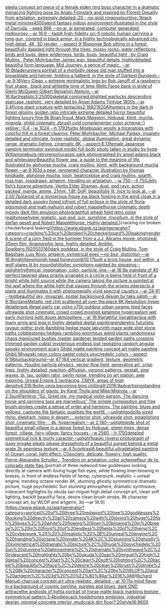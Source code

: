 [steel](https://www.ebank.nz/aiartgenerator?category=steel)[a concept art piece of a female elden ring boss character in a dramatic menacing fighting pose by Anato Finnstark and inspired by Florent Desailly from artstation, extremely detailed::20 --no gold ring](https://www.ebank.nz/aiartgenerator?category=a%20concept%20art%20piece%20of%20a%20female%20elden%20ring%20boss%20character%20in%20a%20dramatic%20menacing%20fighting%20pose%20by%20Anato%20Finnstark%20and%20inspired%20by%20Florent%20Desailly%20from%20artstation%2C%20extremely%20detailed%3A%3A20%20--no%20gold%20ring)[pixelsorting::1](https://www.ebank.nz/aiartgenerator?category=pixelsorting%3A%3A1)[black metal minions](https://www.ebank.nz/aiartgenerator?category=black%20metal%20minions)[4500](https://www.ebank.nz/aiartgenerator?category=4500)[weird fantasy indoor environment illustrated in the style of Darruda --seed 866 --no ai, ai generated, computer generated, midjourney --ar 16:9 --fast](https://www.ebank.nz/aiartgenerator?category=weird%20fantasy%20indoor%20environment%20illustrated%20in%20the%20style%20of%20Darruda%20--seed%20866%20--no%20ai%2C%20ai%20generated%2C%20computer%20generated%2C%20midjourney%20--ar%2016%3A9%20--fast)[A high-fidelity sci-fi robotic human carrying a long gun, covered in black armor, in a highly technologically advanced city, high detail, 4K, 3D render, --aspect 9:16](https://www.ebank.nz/aiartgenerator?category=A%20high-fidelity%20sci-fi%20robotic%20human%20carrying%20a%20long%20gun%2C%20covered%20in%20black%20armor%2C%20in%20a%20highly%20technologically%20advanced%20city%2C%20high%20detail%2C%204K%2C%203D%20render%2C%20--aspect%209%3A16)[sponge Bob sitting in a forest,  beautifully dappled light through the trees, mossy rocks, water reflections, birds and bugs, deep wilderness, birds, bugs, beautiful light , by  Craig Mullins , Peter Mohrbacher James jean, beautiful details, highlydetailed, beautiful form language, Mid Journey, a sence of magic, --ar 16:9](https://www.ebank.nz/aiartgenerator?category=sponge%20Bob%20sitting%20in%20a%20forest%2C%20%20beautifully%20dappled%20light%20through%20the%20trees%2C%20mossy%20rocks%2C%20water%20reflections%2C%20birds%20and%20bugs%2C%20deep%20wilderness%2C%20birds%2C%20bugs%2C%20beautiful%20light%20%2C%20by%20%20Craig%20Mullins%20%2C%20Peter%20Mohrbacher%20James%20jean%2C%20beautiful%20details%2C%20highlydetailed%2C%20beautiful%20form%20language%2C%20Mid%20Journey%2C%20a%20sence%20of%20magic%2C%20--ar%2016%3A9)[bladerunner](https://www.ebank.nz/aiartgenerator?category=bladerunner)[a portrait of a morbidly obese old man stuffed into a breastplate and helmet, holding a halberd, in the style of Darkest Dungeon --ar 9:16](https://www.ebank.nz/aiartgenerator?category=a%20portrait%20of%20a%20morbidly%20obese%20old%20man%20stuffed%20into%20a%20breastplate%20and%20helmet%2C%20holding%20a%20halberd%2C%20in%20the%20style%20of%20Darkest%20Dungeon%20--ar%209%3A16)[Very Clean + extreme minimalistic  logo by Rob Janoff of a raspberry fruit shape , black and white](https://www.ebank.nz/aiartgenerator?category=Very%20Clean%20%2B%20extreme%20minimalistic%20%20logo%20by%20Rob%20Janoff%20of%20a%20raspberry%20fruit%20shape%20%2C%20black%20and%20white)[the time of time Wells Fargo bank in style of Glenn McQueen Gilbert Benjamin Atencio --ar 16:8](https://www.ebank.nz/aiartgenerator?category=the%20time%20of%20time%20Wells%20Fargo%20bank%20in%20style%20of%20Glenn%20McQueen%20Gilbert%20Benjamin%20Atencio%20--ar%2016%3A8)[art](https://www.ebank.nz/aiartgenerator?category=art)[realistic](https://www.ebank.nz/aiartgenerator?category=realistic)[3:2](https://www.ebank.nz/aiartgenerator?category=3%3A2)[5000](https://www.ebank.nz/aiartgenerator?category=5000)[skeletal conjoined blighted warlocks descending staircase, realistic,  very detailed by Ansel Adams Tintype 1800s --ar 3:4](https://www.ebank.nz/aiartgenerator?category=skeletal%20conjoined%20blighted%20warlocks%20descending%20staircase%2C%20realistic%2C%20%20very%20detailed%20by%20Ansel%20Adams%20Tintype%201800s%20--ar%203%3A4)[flying plant creature with tentacles](https://www.ebank.nz/aiartgenerator?category=flying%20plant%20creature%20with%20tentacles)[2:1](https://www.ebank.nz/aiartgenerator?category=2%3A1)[88](https://www.ebank.nz/aiartgenerator?category=88)[2](https://www.ebank.nz/aiartgenerator?category=2)[1920](https://www.ebank.nz/aiartgenerator?category=1920)[AI](https://www.ebank.nz/aiartgenerator?category=AI)[hunters in the dark in forest gloomy golden ratio intricate extreme detailed horror beautiful lighting luxury fine 8k Brian froud, Mark Maggiori, Hokusai, klimt, mucha, mignola, ghibli cinematic zbrush cold complementer color scheme::1 yellow::-0.4 --w 1024 --h 1792](https://www.ebank.nz/aiartgenerator?category=hunters%20in%20the%20dark%20in%20forest%20gloomy%20golden%20ratio%20intricate%20extreme%20detailed%20horror%20beautiful%20lighting%20luxury%20fine%208k%20Brian%20froud%2C%20Mark%20Maggiori%2C%20Hokusai%2C%20klimt%2C%20mucha%2C%20mignola%2C%20ghibli%20cinematic%20zbrush%20cold%20complementer%20color%20scheme%3A%3A1%20yellow%3A%3A-0.4%20--w%201024%20--h%201792)[furby Moebius](https://www.ebank.nz/aiartgenerator?category=furby%20Moebius)[an woolly a triceratops with colorful frill in a forest clearing, Peter Mohrbacher, Michael Parkes, insanely detailed and intricate, hyper-realistic, global illumination, great dynamic range, dramatic lighing, cinematic 8K --aspect 8:13](https://www.ebank.nz/aiartgenerator?category=an%20woolly%20a%20triceratops%20with%20colorful%20frill%20in%20a%20forest%20clearing%2C%20Peter%20Mohrbacher%2C%20Michael%20Parkes%2C%20insanely%20detailed%20and%20intricate%2C%20hyper-realistic%2C%20global%20illumination%2C%20great%20dynamic%20range%2C%20dramatic%20lighing%2C%20cinematic%208K%20--aspect%208%3A13)[female Japanese vampire terminator swimsuit model full body photo taken in studio by hype Williams](https://www.ebank.nz/aiartgenerator?category=female%20Japanese%20vampire%20terminator%20swimsuit%20model%20full%20body%20photo%20taken%20in%20studio%20by%20hype%20Williams)[nebura,](https://www.ebank.nz/aiartgenerator?category=nebura%2C)[](https://www.ebank.nz/aiartgenerator?category=)[retro](https://www.ebank.nz/aiartgenerator?category=retro)[renoir](https://www.ebank.nz/aiartgenerator?category=renoir)[jurassic park photographed by ansel adams black and white](https://www.ebank.nz/aiartgenerator?category=jurassic%20park%20photographed%20by%20ansel%20adams%20black%20and%20white)[vapor](https://www.ebank.nz/aiartgenerator?category=vapor)[Beautiful flower sea, a guide to the meaning of life, illustrated by alphonse mucha, craig mullins, klimt, with background mucha flower --ar 9:16](https://www.ebank.nz/aiartgenerator?category=Beautiful%20flower%20sea%2C%20a%20guide%20to%20the%20meaning%20of%20life%2C%20illustrated%20by%20alphonse%20mucha%2C%20craig%20mullins%2C%20klimt%2C%20with%20background%20mucha%20flower%20--ar%209%3A16)[3d a pear, renowned character illustration by thomas kindkade, alphonse mucha, loish, beatriceblue and craig mullins, sparth, ross tran, rossdraws, artgerm, trending on artstation, --w 750 --h 750](https://www.ebank.nz/aiartgenerator?category=3d%20a%20pear%2C%20renowned%20character%20illustration%20by%20thomas%20kindkade%2C%20alphonse%20mucha%2C%20loish%2C%20beatriceblue%20and%20craig%20mullins%2C%20sparth%2C%20ross%20tran%2C%20rossdraws%2C%20artgerm%2C%20trending%20on%20artstation%2C%20--w%20750%20--h%20750)[Jelly fish’s bizarre adventure, Ventis Elder Shaman, dust, god rays, action packed, manga, anime, 21mm, 1.8f, DoP, beautifully lit, nice to look at. --ar 2:3](https://www.ebank.nz/aiartgenerator?category=Jelly%20fish%E2%80%99s%20bizarre%20adventure%2C%20Ventis%20Elder%20Shaman%2C%20dust%2C%20god%20rays%2C%20action%20packed%2C%20manga%2C%20anime%2C%2021mm%2C%201.8f%2C%20DoP%2C%20beautifully%20lit%2C%20nice%20to%20look%20at.%20--ar%202%3A3)[5:7](https://www.ebank.nz/aiartgenerator?category=5%3A7)[polaroid of a mysterious figure ina black flowing in the wind cloak in a detailed dark spooky forest infront of full eclipse in the style of floria sigismondi and matt mahurin and robert mapplethorpe cinematic depth moody dark film emulsion photograph](https://www.ebank.nz/aiartgenerator?category=polaroid%20of%20a%20mysterious%20figure%20ina%20black%20flowing%20in%20the%20wind%20cloak%20in%20a%20detailed%20dark%20spooky%20forest%20infront%20of%20full%20eclipse%20in%20the%20style%20of%20floria%20sigismondi%20and%20matt%20mahurin%20and%20robert%20mapplethorpe%20cinematic%20depth%20moody%20dark%20film%20emulsion%20photograph)[full wheat field retro  noise reality](https://www.ebank.nz/aiartgenerator?category=full%20wheat%20field%20retro%20%20noise%20reality)[nose](https://www.ebank.nz/aiartgenerator?category=nose)[hyper realistic,  sun god, sun, sunshine, mycelium,  in the style of stefan gesell and Robert Mapplethorpe. Highly detailed.](https://www.ebank.nz/aiartgenerator?category=hyper%20realistic%2C%20%20sun%20god%2C%20sun%2C%20sunshine%2C%20mycelium%2C%20%20in%20the%20style%20of%20stefan%20gesell%20and%20Robert%20Mapplethorpe.%20Highly%20detailed.)[cracking ice broken checkerboard leaking](https://www.ebank.nz/aiartgenerator?category=cracking%20ice%20broken%20checkerboard%20leaking)[render](https://www.ebank.nz/aiartgenerator?category=render)[A scene of a corn field in the summer from a J.J. Abrams movie, photoreal, 35mm film,  Anamorphic lens, highly detailed,  Amblin, Spielberg,](https://www.ebank.nz/aiartgenerator?category=A%20scene%20of%20a%20corn%20field%20in%20the%20summer%20from%20a%20J.J.%20Abrams%20movie%2C%20photoreal%2C%2035mm%20film%2C%20%20Anamorphic%20lens%2C%20highly%20detailed%2C%20%20Amblin%2C%20Spielberg%2C)[1920](https://www.ebank.nz/aiartgenerator?category=1920)[50](https://www.ebank.nz/aiartgenerator?category=50)[2160](https://www.ebank.nz/aiartgenerator?category=2160)[dark goddess, in the style of  Craig Mullins, Tom Bagshaw, Luis Royo, artgerm, symetrical eyes —no blur, distortion —ar 16:9](https://www.ebank.nz/aiartgenerator?category=dark%20goddess%2C%20in%20the%20style%20of%20%20Craig%20Mullins%2C%20Tom%20Bagshaw%2C%20Luis%20Royo%2C%20artgerm%2C%20symetrical%20eyes%20%E2%80%94no%20blur%2C%20distortion%20%E2%80%94ar%2016%3A9)[night](https://www.ebank.nz/aiartgenerator?category=night)[Xenomorph head honeycomb](https://www.ebank.nz/aiartgenerator?category=Xenomorph%20head%20honeycomb)[10:17](https://www.ebank.nz/aiartgenerator?category=10%3A17)[built a brick house, evil within, a wolf stares lit by moonlight](https://www.ebank.nz/aiartgenerator?category=built%20a%20brick%20house%2C%20evil%20within%2C%20a%20wolf%20stares%20lit%20by%20moonlight)[toltec symphony painted by siqueiros](https://www.ebank.nz/aiartgenerator?category=toltec%20symphony%20painted%20by%20siqueiros)[--uplight](https://www.ebank.nz/aiartgenerator?category=--uplight)[rhythmical, imagination, color, particle, line --ar 16:9](https://www.ebank.nz/aiartgenerator?category=rhythmical%2C%20imagination%2C%20color%2C%20particle%2C%20line%20--ar%2016%3A9)[a mandala of 40 perfect tapered glass prisms arranged in a circle is being held in front of a bright white light source while the camera taking the picture is pointed at the wall where the white light that passes through the prisms intersects a plane and illuminates it with phenomenally vivid spectral caustics --ar 24:41 --test](https://www.ebank.nz/aiartgenerator?category=a%20mandala%20of%2040%20perfect%20tapered%20glass%20prisms%20arranged%20in%20a%20circle%20is%20being%20held%20in%20front%20of%20a%20bright%20white%20light%20source%20while%20the%20camera%20taking%20the%20picture%20is%20pointed%20at%20the%20wall%20where%20the%20white%20light%20that%20passes%20through%20the%20prisms%20intersects%20a%20plane%20and%20illuminates%20it%20with%20phenomenally%20vivid%20spectral%20caustics%20--ar%2024%3A41%20--test)[beautiful sky, miyazaki, poster background design by taku satoh --ar 9:16](https://www.ebank.nz/aiartgenerator?category=beautiful%20sky%2C%20miyazaki%2C%20poster%20background%20design%20by%20taku%20satoh%20--ar%209%3A16)[octane](https://www.ebank.nz/aiartgenerator?category=octane)[Metallic red chili scattered all over the place,8K Resolution,hyper detaile](https://www.ebank.nz/aiartgenerator?category=Metallic%20red%20chili%20scattered%20all%20over%20the%20place%2C8K%20Resolution%2Chyper%20detaile)[rave illegal party car volvo v70ii outdoor urban swamp tired faces ultrawide shot cinematic crowd crowd moshpit ketamine hyperrealism wet early morning light doom atmosphere  --ar 16:9](https://www.ebank.nz/aiartgenerator?category=rave%20illegal%20party%20car%20volvo%20v70ii%20outdoor%20urban%20swamp%20tired%20faces%20ultrawide%20shot%20cinematic%20crowd%20crowd%20moshpit%20ketamine%20hyperrealism%20wet%20early%20morning%20light%20doom%20atmosphere%20%20--ar%2016%3A9)[wrathful Vajrabhairava with many arms and legs in highly detailed digital painting](https://www.ebank.nz/aiartgenerator?category=wrathful%20Vajrabhairava%20with%20many%20arms%20and%20legs%20in%20highly%20detailed%20digital%20painting)[render](https://www.ebank.nz/aiartgenerator?category=render)[etro futuristic raygun gothic style Rambling hedge maze labyrinth maze wide shot stone paths cobblestones hedges rambling enormous weird plants randomness chaos manicured bushes master gardener tended garden paths crossing trimmed garden cubist mysterious endless lost repeating random angular spooky environment scary Ghibli matte painting concept art matte painting Ghibli Miyazaki neon colors pastel colors psychedelic colors --aspect 9:19](https://www.ebank.nz/aiartgenerator?category=etro%20futuristic%20raygun%20gothic%20style%20Rambling%20hedge%20maze%20labyrinth%20maze%20wide%20shot%20stone%20paths%20cobblestones%20hedges%20rambling%20enormous%20weird%20plants%20randomness%20chaos%20manicured%20bushes%20master%20gardener%20tended%20garden%20paths%20crossing%20trimmed%20garden%20cubist%20mysterious%20endless%20lost%20repeating%20random%20angular%20spooky%20environment%20scary%20Ghibli%20matte%20painting%20concept%20art%20matte%20painting%20Ghibli%20Miyazaki%20neon%20colors%20pastel%20colors%20psychedelic%20colors%20--aspect%209%3A19)[blur](https://www.ebank.nz/aiartgenerator?category=blur)[background](https://www.ebank.nz/aiartgenerator?category=background)[—ar 47:164 vertical gradient, texture, geometric patterns, Houdini particle physics, vector flow field, generative art, crisp lines, highly detailed, reaction-diffusion, voronoi patterns, gestalt, sine waves, pi, tau, golden ratio, perlin noise, trending on art station, awe inspiring, Unreal Engine 5 raytracing, CMYK, areas of high density](https://www.ebank.nz/aiartgenerator?category=%E2%80%94ar%2047%3A164%20vertical%20gradient%2C%20texture%2C%20geometric%20patterns%2C%20Houdini%20particle%20physics%2C%20vector%20flow%20field%2C%20generative%20art%2C%20crisp%20lines%2C%20highly%20detailed%2C%20reaction-diffusion%2C%20voronoi%20patterns%2C%20gestalt%2C%20sine%20waves%2C%20pi%2C%20tau%2C%20golden%20ratio%2C%20perlin%20noise%2C%20trending%20on%20art%20station%2C%20awe%20inspiring%2C%20Unreal%20Engine%205%20raytracing%2C%20CMYK%2C%20areas%20of%20high%20density)[4:3](https://www.ebank.nz/aiartgenerator?category=4%3A3)[16:9](https://www.ebank.nz/aiartgenerator?category=16%3A9)[john cena becoming bing chilling](https://www.ebank.nz/aiartgenerator?category=john%20cena%20becoming%20bing%20chilling)[9:20](https://www.ebank.nz/aiartgenerator?category=9%3A20)[16:9](https://www.ebank.nz/aiartgenerator?category=16%3A9)[advertising](https://www.ebank.nz/aiartgenerator?category=advertising)[standing on the shoulders of giants, by Karel Thole and Mike Mignola --ar 2:3](https://www.ebank.nz/aiartgenerator?category=standing%20on%20the%20shoulders%20of%20giants%2C%20by%20Karel%20Thole%20and%20Mike%20Mignola%20--ar%202%3A3)[sun](https://www.ebank.nz/aiartgenerator?category=sun)[Painting: “So. Greet me, my magical violin-person. The dancing horse and spinning tops are marvellous” The simple composition and free brush strokes create a sense of order and harmony. The painting, blues and yellows, captures the fantasic qualities the world. --uplight](https://www.ebank.nz/aiartgenerator?category=Painting%3A%20%E2%80%9CSo.%20Greet%20me%2C%20my%20magical%20violin-person.%20The%20dancing%20horse%20and%20spinning%20tops%20are%20marvellous%E2%80%9D%20The%20simple%20composition%20and%20free%20brush%20strokes%20create%20a%20sense%20of%20order%20and%20harmony.%20The%20painting%2C%20blues%20and%20yellows%2C%20captures%20the%20fantasic%20qualities%20the%20world.%20--uplight)[godzilla sized rhino, elephant, hippo in desert  : : exterior shot, ultrawide shot, establishing shot, cinematic film : : 4k, hyperrealism --ar 2:1](https://www.ebank.nz/aiartgenerator?category=godzilla%20sized%20rhino%2C%20elephant%2C%20hippo%20in%20desert%20%20%3A%20%3A%20exterior%20shot%2C%20ultrawide%20shot%2C%20establishing%20shot%2C%20cinematic%20film%20%3A%20%3A%204k%2C%20hyperrealism%20--ar%202%3A1)[80](https://www.ebank.nz/aiartgenerator?category=80)[--uplight](https://www.ebank.nz/aiartgenerator?category=--uplight)[wide shot of beautiful small village in a dense forest by Hokusai, green trees, dense forest, village, fairy village, fancy houses --w 2560  --h 1792](https://www.ebank.nz/aiartgenerator?category=wide%20shot%20of%20beautiful%20small%20village%20in%20a%20dense%20forest%20by%20Hokusai%2C%20green%20trees%2C%20dense%20forest%2C%20village%2C%20fairy%20village%2C%20fancy%20houses%20--w%202560%20%20--h%201792)[detailed simmetrical rick & morty caracter](https://www.ebank.nz/aiartgenerator?category=detailed%20simmetrical%20rick%20%26%20morty%20caracter)[--uplight](https://www.ebank.nz/aiartgenerator?category=--uplight)[1](https://www.ebank.nz/aiartgenerator?category=1)[paolo roversi photograph of issey miyake pleats please dress](https://www.ebank.nz/aiartgenerator?category=paolo%20roversi%20photograph%20of%20issey%20miyake%20pleats%20please%20dress)[photo of a beautiful sunset behind a metal grate 2k seamless texture --ar 4:5](https://www.ebank.nz/aiartgenerator?category=photo%20of%20a%20beautiful%20sunset%20behind%20a%20metal%20grate%202k%20seamless%20texture%20--ar%204%3A5)[contrast](https://www.ebank.nz/aiartgenerator?category=contrast)[A beautiful ultradetailed painting of  Ocean,  coral, light effect, CGsociety, delicate, flowery, high quality, Pierre-Alexandre Schuller，Trending on artstation, color scheme](https://www.ebank.nz/aiartgenerator?category=A%20beautiful%20ultradetailed%20painting%20of%20%20Ocean%2C%20%20coral%2C%20light%20effect%2C%20CGsociety%2C%20delicate%2C%20flowery%2C%20high%C2%A0quality%2C%20Pierre-Alexandre%20Schuller%EF%BC%8CTrending%20on%20artstation%2C%20color%20scheme)[fleur de lis. colorado state flag.](https://www.ebank.nz/aiartgenerator?category=fleur%20de%20lis.%20colorado%20state%20flag.)[portrait of three redwood tree goddesses looking directly at camera with loving huge fish eyes, white flowing linen blowing in breeze, in front of endless fields of hemp, cyberpunk.   realistic + unreal engine, trending octane render 4K, stunning ghostly symmetrical dramatic picture, huge psychedelic Sun stunning atmosphere, dramatic synthwave, iridescent highlights by okuda san miguel high detail concept art, clean soft lighting, backlit beautiful face, desire clean brush stroke, 8k character concept art, by WLOP and artgerm, 3d  —ar 16:9](https://www.ebank.nz/aiartgenerator?category=portrait%20of%20three%20redwood%20tree%20goddesses%20looking%20directly%20at%20camera%20with%20loving%20huge%20fish%20eyes%2C%20white%20flowing%20linen%20blowing%20in%20breeze%2C%20in%20front%20of%20endless%20fields%20of%20hemp%2C%20cyberpunk.%20%20%20realistic%20%2B%20unreal%20engine%2C%20trending%20octane%20render%204K%2C%20stunning%20ghostly%20symmetrical%20dramatic%20picture%2C%20huge%20psychedelic%20Sun%20stunning%20atmosphere%2C%20dramatic%20synthwave%2C%20iridescent%20highlights%20by%20okuda%20san%20miguel%20high%20detail%20concept%20art%2C%20clean%20soft%20lighting%2C%20backlit%20beautiful%20face%2C%20desire%20clean%20brush%20stroke%2C%208k%20character%20concept%20art%2C%20by%20WLOP%20and%20artgerm%2C%203d%20%20%E2%80%94ar%2016%3A9)[Richard Manuel charcoal concept art ultra-realistic, detailed --ar 10:11](https://www.ebank.nz/aiartgenerator?category=Richard%20Manuel%20charcoal%20concept%20art%20ultra-realistic%2C%20detailed%20--ar%2010%3A11)[a mind flayer in a background of cosmic swirling, purples and blues, dark DND art](https://www.ebank.nz/aiartgenerator?category=a%20mind%20flayer%20in%20a%20background%20of%20cosmic%20swirling%2C%20purples%20and%20blues%2C%20dark%20DND%20art)[trace](https://www.ebank.nz/aiartgenerator?category=trace)[the androids of light](https://www.ebank.nz/aiartgenerator?category=the%20androids%20of%20light)[a portrait of horse,matte  black marbling texture , symmetrical pattern,](https://www.ebank.nz/aiartgenerator?category=a%20portrait%20of%20horse%2Cmatte%20%20black%20marbling%20texture%20%2C%20symmetrical%20pattern%2C)[3:4](https://www.ebank.nz/aiartgenerator?category=3%3A4)[bodies](https://www.ebank.nz/aiartgenerator?category=bodies)[cacti headphones simbiosis, industrial design, minimal concrete interior, mudcrack dirt floor](https://www.ebank.nz/aiartgenerator?category=cacti%20headphones%20simbiosis%2C%20industrial%20design%2C%20minimal%20concrete%20interior%2C%20mudcrack%20dirt%20floor)[7:20](https://www.ebank.nz/aiartgenerator?category=7%3A20)[style](https://www.ebank.nz/aiartgenerator?category=style)[16:9](https://www.ebank.nz/aiartgenerator?category=16%3A9)[600](https://www.ebank.nz/aiartgenerator?category=600)